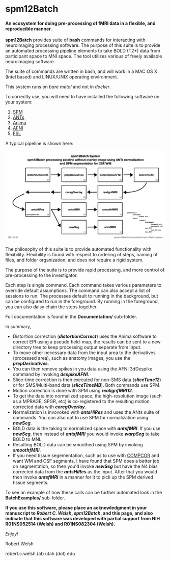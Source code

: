 # spm12Batch

#### An ecosystem for doing pre-processing of fMRI data in a flexible, and reproducible manner.

**spm12Batch** provides suite of **bash** commands for interacting with neuroimaging processing software. The purpose of this suite is to provide an automated processing pipeline elements to take BOLD (T2*) data from participant space to MNI space. The tool utilizes various of freely available neuroimaging software.

The suite of commands are written in bash, and will work in a MAC OS X (Intel based) and LINUX/UNIX operating environment.

This system runs on _bare metal_ and not in _docker_.

To correctly use, you will need to have installed the following software on your system:

1. [SPM](https://www.fil.ion.ucl.ac.uk/spm/)
2. [ANTs](http://stnava.github.io/ANTs/)
3. [Anima](https://anima.readthedocs.io/en/latest/)
4. [AFNI](https://afni.nimh.nih.gov)
5. [FSL](https://fsl.fmrib.ox.ac.uk/fsl/fslwiki)

A typical pipeline is shown here:

![overview1](https://github.com/rcwelsh/spm12Batch/blob/main/Documentation/spm12Batch-Pipeline/spm12Batch-Pipeline.010.png)

The philosophy of this suite is to provide automated functionality with flexibility. Flexibility is found with respect to ordering of steps, naming of files, and folder organization, and does not require a rigid system.

The purpose of the suite is to provide rapid processing, and more control of pre-processing to the investigator.

Each step is single command. Each command takes various parameters to override default assumptions. The command can also accept a list of sessions to run. The processes default to running in the background, but can be configured to run in the foreground. By running in the foreground, you can also daisy chain the steps together.

Full documentation is found in the **Documentation/** sub-folder.

In summary,

* Distortion correction (**_distortionCorrect_**) uses the Anima software to correct EPI using a pseudo field-map, the results can be sent to a new directory tree to keep processing output separate from input.
* To move other necessary data from the input area to the derivatives (processed area), such as anatomy images, you use the **_prepDerivatives_**.
* You can then remove spikes in you data using the AFNI 3dDespike command by invoking **_despikeAFNI_**.
* Slice-time correction is then executed for non-SMS data (**_sliceTime12_**) or for SMS/Multi-band data (**_sliceTimeMB_**). Both commands use SPM.
* Motion correction is done with SPM using **_realignfMRI12_**.
* To get the data into normalized space, the high-resolution image (such as a MPRAGE, SPGR, etc) is co-registered to the resulting motion corrected data with **_coregOverlay_**.
* Normalization is invovoked with **_antsHiRes_** and uses the ANts suite of commands. You can also opt to use SPM for normalization using **_newSeg_**.
* BOLD data is the taking to normalized space with **_antsfMRI_**. If you use **_newSeg_**, then instead of **_antsfMRI_** you would invoke **_warpSeg_** to take BOLD to MNI.
* Resulting BOLD data can be smoothed using SPM by invoking **_smoothfMRI_**.
* If you need tissue segementation, such as to use with [COMPCOR](https://www.ncbi.nlm.nih.gov/pmc/articles/PMC2214855/) and want WM and CSF segments, I have found that SPM does a better job on segmentation, so then you'd invoke **_newSeg_** but have the N4 bias corrected data from the **_antsHiRes_** as the input. After that you would then invoke **_antsfMRI_** in a manner for it to pick up the SPM derived tissue segments.

To see an example of how these calls can be further automated look in the **BatchExamples/** sub-folder.

**If you use this software, please place an acknowledgment in your manuscript to _Robert C. Welsh_, _spm12Batch_, and this page, and also indicate that this software was developed with partial support from NIH R01NS052514 (Welsh) and R01NS082304 (Welsh).**

_Enjoy!_

Robert Welsh

robert.c.welsh (at) utah (dot) edu
